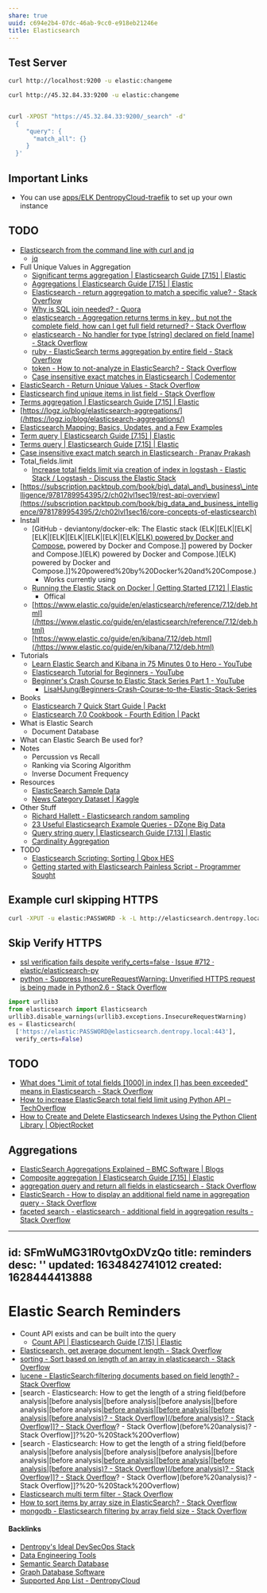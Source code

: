 ```yaml
---
share: true
uuid: c694e2b4-07dc-46ab-9cc0-e918eb21246e
title: Elasticsearch
---
```

## Test Server

``` bash
curl http://localhost:9200 -u elastic:changeme

curl http://45.32.84.33:9200 -u elastic:changeme


curl -XPOST "https://45.32.84.33:9200/_search" -d'
  {
     "query": {
       "match_all": {}
     }
  }'
```

## Important Links

* You can use [apps/ELK DentropyCloud-traefik](https://gitlab.com/dentropy/dentropycloud-traefik/-/tree/master/apps/ELK) to set up your own instance

## TODO

* [Elasticsearch from the command line with curl and jq](https://jehrhardt.github.io/blog/2015/04/29/elasticsearch-from-the-command-line-with-curl-and-jq/)
  * [jq](/6919cd5a-1a38-47e7-be2e-a3db232144dc)
* Full Unique Values in Aggregation
    * [Significant terms aggregation | Elasticsearch Guide [7.15] | Elastic](https://www.elastic.co/guide/en/elasticsearch/reference/current/search-aggregations-bucket-significantterms-aggregation.html)
    * [Aggregations | Elasticsearch Guide [7.15] | Elastic](https://www.elastic.co/guide/en/elasticsearch/reference/current/search-aggregations.html)
    * [Elasticsearch - return aggregation to match a specific value? - Stack Overflow](https://stackoverflow.com/questions/37079445/elasticsearch-return-aggregation-to-match-a-specific-value)
    * [Why is SQL join needed? - Quora](https://www.quora.com/Why-is-SQL-join-needed)
    * [elasticsearch - Aggregation returns terms in key , but not the complete field, how can I get full field returned? - Stack Overflow](https://stackoverflow.com/questions/24640117/elasticsearch-aggregation-returns-terms-in-key-but-not-the-complete-field-h)
    * [elasticsearch - No handler for type [string] declared on field [name] - Stack Overflow](https://stackoverflow.com/questions/47452770/no-handler-for-type-string-declared-on-field-name)
    * [ruby - ElasticSearch terms aggregation by entire field - Stack Overflow](https://stackoverflow.com/questions/22798170/elasticsearch-terms-aggregation-by-entire-field)
    * [token - How to not-analyze in ElasticSearch? - Stack Overflow](https://stackoverflow.com/questions/18235996/how-to-not-analyze-in-elasticsearch)
    * [Case insensitive exact matches in Elasticsearch | Codementor](https://www.codementor.io/@mehuljain/case-insensitive-exact-matches-in-elasticsearch-nny7ii7fw)
* [ElasticSearch - Return Unique Values - Stack Overflow](https://stackoverflow.com/questions/25465215/elasticsearch-return-unique-values)
* [Elasticsearch find unique items in list field - Stack Overflow](https://stackoverflow.com/questions/51455713/elasticsearch-find-unique-items-in-list-field)
* [Terms aggregation | Elasticsearch Guide [7.15] | Elastic](https://www.elastic.co/guide/en/elasticsearch/reference/current/search-aggregations-bucket-terms-aggregation.html)
* [https://logz.io/blog/elasticsearch-aggregations/](/https://logz.io/blog/elasticsearch-aggregations/)
* [Elasticsearch Mapping: Basics, Updates, and a Few Examples](https://logz.io/blog/elasticsearch-mapping/)
* [Term query | Elasticsearch Guide [7.15] | Elastic](https://www.elastic.co/guide/en/elasticsearch/reference/current/query-dsl-term-query.html)
* [Terms query | Elasticsearch Guide [7.15] | Elastic](https://www.elastic.co/guide/en/elasticsearch/reference/current/query-dsl-terms-query.html)
* [Case insensitive exact match search in Elasticsearch · Pranav Prakash](https://pranavprakash.net/2017/09/13/case-insensitive-exact-match-search-in-elasticsearch/)
* Total_fields.limit
  * [Increase total fields limit via creation of index in logstash - Elastic Stack / Logstash - Discuss the Elastic Stack](https://discuss.elastic.co/t/increase-total-fields-limit-via-creation-of-index-in-logstash/98742)
*   [https://subscription.packtpub.com/book/big\_data\_and\_business\_intelligence/9781789954395/2/ch02lvl1sec19/rest-api-overview](https://subscription.packtpub.com/book/big_data_and_business_intelligence/9781789954395/2/ch02lvl1sec16/core-concepts-of-elasticsearch)
*   Install
    *   [GitHub - deviantony/docker-elk: The Elastic stack (ELK|[ELK|[ELK|[ELK|[ELK|[ELK|[ELK|[ELK|[ELK|[ELK) powered by Docker and Compose.](/ELK) powered by Docker and Compose.]] powered by Docker and Compose.](ELK) powered by Docker and Compose.](ELK) powered by Docker and Compose.]]%20powered%20by%20Docker%20and%20Compose.)
        *   Works currently using
    *   [Running the Elastic Stack on Docker | Getting Started \[7.12\] | Elastic](https://www.elastic.co/guide/en/elastic-stack-get-started/current/get-started-docker.html)
        *   Offical
    *   [https://www.elastic.co/guide/en/elasticsearch/reference/7.12/deb.html](/https://www.elastic.co/guide/en/elasticsearch/reference/7.12/deb.html)
    *   [https://www.elastic.co/guide/en/kibana/7.12/deb.html](/https://www.elastic.co/guide/en/kibana/7.12/deb.html)
*   Tutorials
    *   [Learn Elastic Search and Kibana in 75 Minutes 0 to Hero - YouTube](https://www.youtube.com/watch?v=C-JKcMM6IXE)
    *   [Elasticsearch Tutorial for Beginners - YouTube](https://www.youtube.com/watch?v=kjN7mV5POXc&t=2518s)
    *   [Beginner's Crash Course to Elastic Stack Series Part 1 - YouTube](https://www.youtube.com/watch?v=gS_nHTWZEJ8&list=PL_mJOmq4zsHZYAyK606y7wjQtC0aoE6Es)
        *   [LisaHJung/Beginners-Crash-Course-to-the-Elastic-Stack-Series](https://github.com/LisaHJung/Beginners-Crash-Course-to-the-Elastic-Stack-Series)
*   Books
    *   [Elasticsearch 7 Quick Start Guide | Packt](https://www.packtpub.com/product/elasticsearch-7-quick-start-guide/9781789803327)
    *   [Elasticsearch 7.0 Cookbook - Fourth Edition | Packt](https://www.packtpub.com/product/elasticsearch-7-0-cookbook-fourth-edition/9781789956504)
*   What is Elastic Search
    *   Document Database
*   What can Elastic Search Be used for?
*   Notes
    *   Percussion vs Recall
    *   Ranking via Scoring Algorithm
    *   Inverse Document Frequency
*   Resources
    *   [ElasticSearch Sample Data](https://ikeptwalking.com/elasticsearch-sample-data/)
    *   [News Category Dataset | Kaggle](https://www.kaggle.com/rmisra/news-category-dataset)
*   Other Stuff
    *   [Richard Hallett - Elasticsearch random sampling](http://richardhallett.com/posts/random-sampling-elasticsearch/)
    *   [23 Useful Elasticsearch Example Queries - DZone Big Data](https://dzone.com/articles/23-useful-elasticsearch-example-queries)
    *   [Query string query | Elasticsearch Guide \[7.13\] | Elastic](https://www.elastic.co/guide/en/elasticsearch/reference/current/query-dsl-query-string-query.html)
    *   [Cardinality Aggregation](http://man.hubwiz.com/docset/ElasticSearch.docset/Contents/Resources/Documents/www.elastic.co/guide/en/elasticsearch/reference/current/search-aggregations-metrics-cardinality-aggregation.html)
*   TODO
    *   [Elasticsearch Scripting: Sorting | Qbox HES](https://qbox.io/blog/elasticsearch-scripting-sorting)
    *   [Getting started with Elasticsearch Painless Script - Programmer Sought](https://www.programmersought.com/article/66035480777/)


## Example curl skipping HTTPS

``` bash
curl -XPUT -u elastic:PASSWORD -k -L http://elasticsearch.dentropy.local/test-index
```

## Skip Verify HTTPS

* [ssl verification fails despite verify_certs=false · Issue #712 · elastic/elasticsearch-py](https://github.com/elastic/elasticsearch-py/issues/712)
* [python - Suppress InsecureRequestWarning: Unverified HTTPS request is being made in Python2.6 - Stack Overflow](https://stackoverflow.com/questions/27981545/suppress-insecurerequestwarning-unverified-https-request-is-being-made-in-pytho)


``` python
import urllib3
from elasticsearch import Elasticsearch
urllib3.disable_warnings(urllib3.exceptions.InsecureRequestWarning)
es = Elasticsearch(
  ['https://elastic:PASSWORD@elasticsearch.dentropy.local:443'],
  verify_certs=False)
```

## TODO

* [What does "Limit of total fields [1000] in index [] has been exceeded" means in Elasticsearch - Stack Overflow](https://stackoverflow.com/questions/55372330/what-does-limit-of-total-fields-1000-in-index-has-been-exceeded-means-in)
* [How to increase ElasticSearch total field limit using Python API – TechOverflow](https://techoverflow.net/2021/08/03/how-to-increase-elasticsearch-total-field-limit-using-python-api/)
* [How to Create and Delete Elasticsearch Indexes Using the Python Client Library | ObjectRocket](https://kb.objectrocket.com/elasticsearch/how-to-create-and-delete-elasticsearch-indexes-using-the-python-client-library)

## Aggregations

* [ElasticSearch Aggregations Explained – BMC Software | Blogs](https://www.bmc.com/blogs/elasticsearch-aggregation/)
* [Composite aggregation | Elasticsearch Guide [7.15] | Elastic](https://www.elastic.co/guide/en/elasticsearch/reference/current/search-aggregations-bucket-composite-aggregation.html)
* [aggregation query and return all fields in elasticsearch - Stack Overflow](https://stackoverflow.com/questions/33973478/aggregation-query-and-return-all-fields-in-elasticsearch)
* [ElasticSearch - How to display an additional field name in aggregation query - Stack Overflow](https://stackoverflow.com/questions/31721757/elasticsearch-how-to-display-an-additional-field-name-in-aggregation-query)
* [faceted search - elasticsearch - additional field in aggregation results - Stack Overflow](https://stackoverflow.com/questions/30236061/elasticsearch-additional-field-in-aggregation-results)

---
id: SFmWuMG31R0vtgOxDVzQo
title: reminders
desc: ''
updated: 1634842741012
created: 1628444413888
---
# Elastic Search Reminders

* Count API exists and can be built into the query
  * [Count API | Elasticsearch Guide [7.15] | Elastic](https://www.elastic.co/guide/en/elasticsearch/reference/current/search-count.html)
* [Elasticsearch, get average document length - Stack Overflow](https://stackoverflow.com/questions/28335340/elasticsearch-get-average-document-length)
* [sorting - Sort based on length of an array in elasticsearch - Stack Overflow](https://stackoverflow.com/questions/33957770/sort-based-on-length-of-an-array-in-elasticsearch)
* [lucene - ElasticSearch:filtering documents based on field length? - Stack Overflow](https://stackoverflow.com/questions/17910858/elasticsearchfiltering-documents-based-on-field-length/17912398)
* [search - Elasticsearch: How to get the length of a string field(before analysis|[before analysis|[before analysis|[before analysis|[before analysis|[before analysis|[before analysis|[before analysis|[before analysis|[before analysis)? - Stack Overflow](/before analysis)? - Stack Overflow]]? - Stack Overflow](before%20analysis)? - Stack Overflow](before%20analysis)? - Stack Overflow]]?%20-%20Stack%20Overflow)
* [search - Elasticsearch: How to get the length of a string field(before analysis|[before analysis|[before analysis|[before analysis|[before analysis|[before analysis|[before analysis|[before analysis|[before analysis|[before analysis)? - Stack Overflow](/before analysis)? - Stack Overflow]]? - Stack Overflow](before%20analysis)? - Stack Overflow](before%20analysis)? - Stack Overflow]]?%20-%20Stack%20Overflow)
* [Elasticsearch multi term filter - Stack Overflow](https://stackoverflow.com/questions/21202775/elasticsearch-multi-term-filter)
* [How to sort items by array size in ElasticSearch? - Stack Overflow](https://stackoverflow.com/questions/33237165/how-to-sort-items-by-array-size-in-elasticsearch)
* [mongodb - Elasticsearch filtering by array field size - Stack Overflow](https://stackoverflow.com/questions/34509510/elasticsearch-filtering-by-array-field-size)

#### Backlinks

* [Dentropy's Ideal DevSecOps Stack](/406a13ea-5f64-440a-b454-6b43afe9e0d5)
* [Data Engineering Tools](/0c2a3ad1-94c7-432e-9b8f-cd051028fd75)
* [Semantic Search Database](/38befdac-96e0-4660-9208-77024427d49c)
* [Graph Database Software](/d748dfb3-c097-40d1-8275-d5fe47e38f55)
* [Supported App List - DentropyCloud](/f738f680-95a2-46e5-bb4c-57b67687e36a)